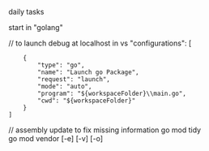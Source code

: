 daily tasks


start in "golang"

// to launch debug at localhost in vs
"configurations": [

        {
            "type": "go",
            "name": "Launch go Package",
            "request": "launch",
            "mode": "auto",
            "program": "${workspaceFolder}\\main.go",
            "cwd": "${workspaceFolder}"
        }
    ]

//  assembly update to fix missing information
 go mod tidy 			 
 go mod vendor [-e] [-v] [-o]
